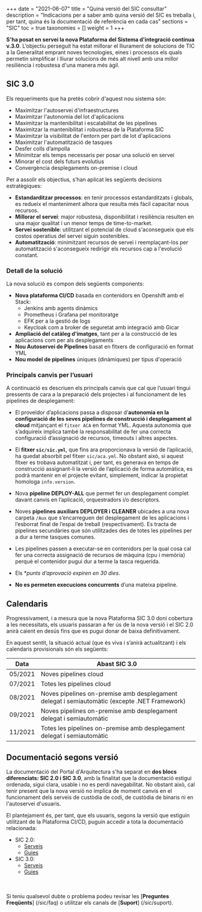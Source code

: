 +++
date        = "2021-06-07"
title       = "Quina versió del SIC consultar"
description = "Indicacions per a saber amb quina versió del SIC es treballa i, per tant, quina és la documentació de referència en cada cas"
sections    = "SIC"
toc         = true
taxonomies  = []
weight      = 1
+++

**S'ha posat en servei la nova Plataforma del
Sistema d'integració contínua v.3.0**.
L’objectiu perseguit ha estat millorar el lliurament de solucions de TIC a la Generalitat emprant noves tecnologies,
eines i processos els quals permetin simplificar i lliurar solucions de més alt nivell amb una millor resiliència i
robustesa d'una manera més àgil.

## SIC 3.0

Els requeriments que ha pretès cobrir d'aquest nou sistema són:

- Maximitzar l'autoservei d'infraestructures
- Maximitzar l'autonomia del lot d'aplicacions
- Maximitzar la mantenibilitat i escalabilitat de les pipelines
- Maximitzar la mantenibilitat i robustesa de la Plataforma SIC
- Maximitzar la visibilitat de l'entorn per part de lot d'aplicacions
- Maximitzar l'automatització de tasques
- Desfer colls d’ampolla
- Minimitzar els temps necessaris per posar una solució en servei
- Minorar el cost dels futurs evolutius
- Convergència desplegaments on-premise i cloud

Per a assolir els objectius, s’han aplicat les següents decisions estratègiques:

- **Estandarditzar processos**: en tenir processos estandarditzats i globals, es redueix el manteniment alhora
que resulta més fàcil capacitar nous recursos.
- **Millorar el servei**: major robustesa, disponibilitat i resiliència resulten en una major qualitat i un
menor temps de time-to-market.
- **Servei sostenible**: utilitzant el potencial de cloud s'aconsegueix que els costos operatius del servei siguin sostenibles.
- **Automatització**: minimitzant recursos de servei i reemplaçant-los per automatització s'aconsegueix redirigir
els recursos cap a l'evolució constant.

### Detall de la solució

La nova solució es compon dels següents components:

- **Nova plataforma CI/CD** basada en contenidors en Openshift amb el Stack:
  - Jenkins amb agents dinàmics
  - Prometheus i Grafana pel monitoratge
  - EFK per a la gestió de logs
  - Keycloak com a broker de seguretat amb integració amb Gicar
- **Ampliació del catàleg d'imatges**, tant per a la construcció de les aplicacions com per als desplegaments
- **Nou Autoservei de Pipelines** basat en fitxers de configuració en format YML
- **Nou model de pipelines** úniques (dinàmiques) per tipus d'operació


### Principals canvis per l’usuari

A continuació es descriuen els principals canvis que cal que l’usuari tingui pressents de cara a la preparació dels projectes i al funcionament de les pipelines de desplegament:

* El proveïdor d’aplicacions passa a disposar d’**autonomia en la configuració de les seves pipelines de construcció i desplegament al cloud** mitjançant el `fitxer ACA` en format YML. Aquesta autonomia que s’adquireix implica també la responsabilitat de fer una correcta configuració d’assignació de recursos, timeouts i altres aspectes.

* El **fitxer `sic/sic.yml`**, que fins ara proporcionava la versió de l’aplicació, ha quedat absorbit pel fitxer `sic/aca.yml`. No obstant això, si aquest fitxer es trobava automatitzat i, per tant, es generava en temps de construcció assignant-li la versió de l’aplicació de forma automàtica, es podrà mantenir en el projecte evitant, simplement, indicar la propietat homologa `info.version`.

* Nova **pipeline DEPLOY-ALL** que permet fer un desplegament complet davant canvis en l’aplicació, orquestradors i/o descriptors.

* Noves **pipelines auxiliars DEPLOYER i CLEANER** ubicades a una nova carpeta `/Aux` que s’encarreguen del desplegament de les aplicacions i l’esborrat final de l’espai de treball (respectivament). Es tracta de pipelines secundàries que són utilitzades des de totes les pipelines per a dur a terme tasques comunes.

* Les pipelines passen a executar-se en contenidors per la qual cosa cal fer una correcta assignació de recursos de màquina (cpu i memòria) perquè el contenidor pugui dur a terme la tasca requerida.

* Els **punts d’aprovació expiren en 30 dies*.

* **No es permeten execucions concurrents** d’una mateixa pipeline.


## Calendaris

Progressivament, i a mesura que la nova Plataforma SIC 3.0 doni cobertura a les necessitats, els usuaris passaran a fer ús de la nova versió i el SIC 2.0 anirà caient en desús fins que es pugui donar de baixa definitivament.

En aquest sentit, la situació actual (que és viva i s’anirà actualitzant) i els calendaris provisionals són els següents:

|Data|Abast SIC 3.0|
|-------|-------|
|05/2021|Noves pipelines cloud|
|07/2021|Totes les pipelines cloud|
|08/2021|Noves pipelines on-premise amb desplegament delegat i semiautomàtic (excepte .NET Framework)|
|09/2021|Noves pipelines on-premise amb desplegament delegat i semiautomàtic|
|11/2021|Totes les pipelines on-premise amb desplegament delegat i semiautomàtic|

## Documentació segons versió

La documentació del Portal d'Arquitectura s'ha separat en **dos blocs diferenciats: SIC 2.0 i SIC 3.0**, amb la finalitat que
la documentació estigui ordenada, sigui clara, usable i no es perdi navegabilitat. No obstant això, cal tenir present que la nova versió no implica de moment canvis en el funcionament dels serveis de custòdia de codi, de custòdia de binaris ni en l'autoservei d'usuaris.

El plantejament és, per tant, que els usuaris, segons la versió que estiguin utilitzant de la Plataforma CI/CD, puguin accedir a tota la documentació relacionada:

* SIC 2.0:
	* [Serveis](/sic20-serveis/)
	* [Guies](/sic20-guies/)
* SIC 3.0:
	* [Serveis](/sic30-serveis/)
	* [Guies](/sic30-guies/)


<br/><br/>
Si teniu qualsevol dubte o problema podeu revisar les [**Preguntes Freqüents**] (/sic/faq) o utilitzar els canals de [**Suport**] (/sic/suport).